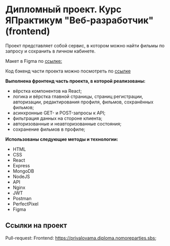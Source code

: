 #  Дипломный проект. Курс ЯПрактикум "Веб-разработчик" (frontend)

Проект представляет собой сервис, в котором можно найти фильмы по запросу и сохранить в личном кабинете.

Макет в Figma по [ссылке:](https://disk.yandex.ru/d/K2v01jWXafuwDA)

Код бэкенд части проекта можно посмотреть по [ссылке](https://github.com/MarinaPrivalova/movies-explorer-api)

**Выполнена фронтенд часть проекта, в которой реализованы:** 
* вёрстка компонентов на React;
* логика и вёрстка главной страницы, страниц регистрации, авторизации, редактирования профиля, фильмов, сохранённых фильмов;
* асинхронные GET- и POST-запросы к API;
* фильтрация данных на стороне клиента;
* авторизованные и неавторизованные состояния;
* сохранение фильмов в профиле;

**Использованы следующие методы и технологии:**
  * HTML
  * CSS
  * React
  * Express
  * MongoDB
  * NodeJS
  * API
  * Nginx
  * JWT
  * Postman
  * PerfectPixel
  * Figma

## Ссылки на проект

Pull-request:
Frontend: https://privalovama.diploma.nomoreparties.sbs;
